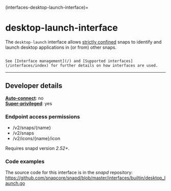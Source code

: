 (interfaces-desktop-launch-interface)=
# desktop-launch-interface

The `desktop-launch` interface allows [strictly confined](/) snaps to identify and launch desktop applications in (or from) other snaps.

```{tip}

See [Interface management](/) and [Supported interfaces](/interfaces/index) for further details on how interfaces are used.
```

---

<h2 id='heading--dev-details'>Developer details </h2>

**[Auto-connect](/t/interface-management/6154#heading--auto-connections)**: no</br>
**[Super-privileged](/)**: yes</br>

<h3 id='heading--endpoint-access'>Endpoint access permissions</h3>
<ul>
<li>/v2/snaps/{name}</li>
<li>/v2/snaps</li>
<li>/v2/icons/{name}/icon</li>
</ul>


Requires snapd version _2.52+_.

<h3 id='heading-code'>Code examples</h3>

The source code for this interface is in the *snapd* repository:
<https://github.com/snapcore/snapd/blob/master/interfaces/builtin/desktop_launch.go>

